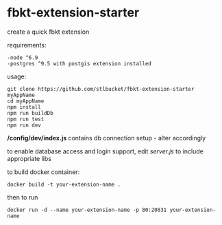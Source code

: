 # fbkt-extension-starter
create a quick fbkt extension

requirements:
```
-node ^6.9
-postgres ^9.5 with postgis extension installed
```

usage:
```
git clone https://github.com/stlbucket/fbkt-extension-starter myAppName
cd myAppName
npm install
npm run buildDb
npm run test
npm run dev
```

**/config/dev/index.js** contains db connection setup - alter accordingly


to enable database access and login support, edit *server.js* to include appropriate libs

to build docker container:
```
docker build -t your-extension-name .
```

then to run
```
docker run -d --name your-extension-name -p 80:20831 your-extension-name 
```
